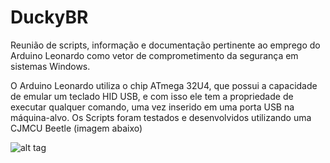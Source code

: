 # DuckyBR


Reunião de scripts, informação e documentação pertinente ao emprego do Arduino Leonardo como vetor de comprometimento da segurança em sistemas Windows.

O Arduino Leonardo utiliza o chip ATmega 32U4, que possui a capacidade de emular um teclado HID USB, e com isso ele tem a propriedade de executar qualquer comando, uma vez inserido em uma porta USB na máquina-alvo.
Os Scripts foram testados e desenvolvidos utilizando uma CJMCU Beetle (imagem abaixo)

![alt tag](http://img.banggood.com/images/2014/xiemeijuan/03/SKU207386/SKU207386-2.jpg)
